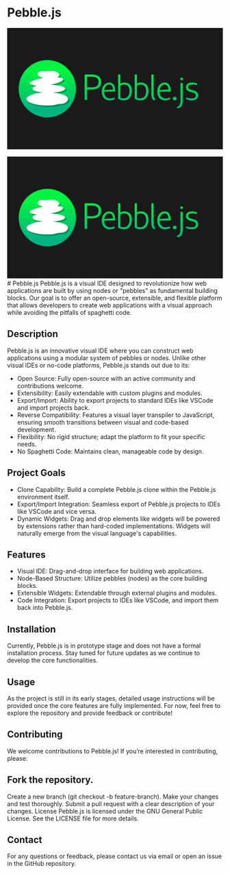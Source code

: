 # Pebble.js

![alt text](Logo/PebbleJS.png)

<img src="https://github.com/DruPro/Gravil/blob/main/Logo/PebbleJS.png" width="600" alt="Project Diagram">
# Pebble.js
Pebble.js is a visual IDE designed to revolutionize how web applications are built by using nodes or "pebbles" as fundamental building blocks. Our goal is to offer an open-source, extensible, and flexible platform that allows developers to create web applications with a visual approach while avoiding the pitfalls of spaghetti code.

## Description
Pebble.js is an innovative visual IDE where you can construct web applications using a modular system of pebbles or nodes. Unlike other visual IDEs or no-code platforms, Pebble.js stands out due to its:

* Open Source: Fully open-source with an active community and contributions welcome.
* Extensibility: Easily extendable with custom plugins and modules.
* Export/Import: Ability to export projects to standard IDEs like VSCode and import projects back.
* Reverse Compatibility: Features a visual layer transpiler to JavaScript, ensuring smooth transitions between visual and code-based development.
* Flexibility: No rigid structure; adapt the platform to fit your specific needs.
* No Spaghetti Code: Maintains clean, manageable code by design.
  
## Project Goals
* Clone Capability: Build a complete Pebble.js clone within the Pebble.js environment itself.
* Export/Import Integration: Seamless export of Pebble.js projects to IDEs like VSCode and vice versa.
* Dynamic Widgets: Drag and drop elements like widgets will be powered by extensions rather than hard-coded implementations. Widgets will naturally emerge from the visual language's capabilities.

## Features
* Visual IDE: Drag-and-drop interface for building web applications.
* Node-Based Structure: Utilize pebbles (nodes) as the core building blocks.
* Extensible Widgets: Extendable through external plugins and modules.
* Code Integration: Export projects to IDEs like VSCode, and import them back into Pebble.js.

## Installation
Currently, Pebble.js is in prototype stage and does not have a formal installation process. Stay tuned for future updates as we continue to develop the core functionalities.

## Usage
As the project is still in its early stages, detailed usage instructions will be provided once the core features are fully implemented. For now, feel free to explore the repository and provide feedback or contribute!

## Contributing
We welcome contributions to Pebble.js! If you’re interested in contributing, please:

## Fork the repository.
Create a new branch (git checkout -b feature-branch).
Make your changes and test thoroughly.
Submit a pull request with a clear description of your changes.
License
Pebble.js is licensed under the GNU General Public License. See the LICENSE file for more details.

## Contact
For any questions or feedback, please contact us via email or open an issue in the GitHub repository.
